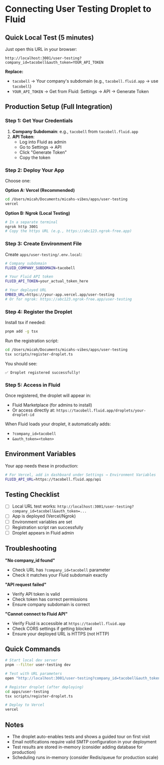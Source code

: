 # Connecting User Testing Droplet to Fluid

## Quick Local Test (5 minutes)

Just open this URL in your browser:

```
http://localhost:3001/user-testing?company_id=tacobell&auth_token=YOUR_API_TOKEN
```

**Replace:**
- `tacobell` → Your company's subdomain (e.g., `tacobell.fluid.app` → use `tacobell`)
- `YOUR_API_TOKEN` → Get from Fluid: Settings → API → Generate Token

## Production Setup (Full Integration)

### Step 1: Get Your Credentials

1. **Company Subdomain**: e.g., `tacobell` from `tacobell.fluid.app`
2. **API Token**: 
   - Log into Fluid as admin
   - Go to Settings → API
   - Click "Generate Token"
   - Copy the token

### Step 2: Deploy Your App

Choose one:

**Option A: Vercel (Recommended)**
```bash
cd /Users/micah/Documents/micahs-vibes/apps/user-testing
vercel
```

**Option B: Ngrok (Local Testing)**
```bash
# In a separate terminal
ngrok http 3001
# Copy the https URL (e.g., https://abc123.ngrok-free.app)
```

### Step 3: Create Environment File

Create `apps/user-testing/.env.local`:

```bash
# Company subdomain
FLUID_COMPANY_SUBDOMAIN=tacobell

# Your Fluid API token
FLUID_API_TOKEN=your_actual_token_here

# Your deployed URL
EMBED_URL=https://your-app.vercel.app/user-testing
# Or for ngrok: https://abc123.ngrok-free.app/user-testing
```

### Step 4: Register the Droplet

Install tsx if needed:
```bash
pnpm add -g tsx
```

Run the registration script:
```bash
cd /Users/micah/Documents/micahs-vibes/apps/user-testing
tsx scripts/register-droplet.ts
```

You should see:
```
✅ Droplet registered successfully!
```

### Step 5: Access in Fluid

Once registered, the droplet will appear in:
- Fluid Marketplace (for admins to install)
- Or access directly at: `https://tacobell.fluid.app/droplets/your-droplet-id`

When Fluid loads your droplet, it automatically adds:
- `?company_id=tacobell`
- `&auth_token=<token>`

## Environment Variables

Your app needs these in production:

```bash
# For Vercel, add in dashboard under Settings → Environment Variables
FLUID_API_URL=https://tacobell.fluid.app/api
```

## Testing Checklist

- [ ] Local URL test works: `http://localhost:3001/user-testing?company_id=tacobell&auth_token=...`
- [ ] App is deployed (Vercel/Ngrok)
- [ ] Environment variables are set
- [ ] Registration script ran successfully
- [ ] Droplet appears in Fluid admin

## Troubleshooting

**"No company_id found"**
- Check URL has `?company_id=tacobell` parameter
- Check it matches your Fluid subdomain exactly

**"API request failed"**
- Verify API token is valid
- Check token has correct permissions
- Ensure company subdomain is correct

**"Cannot connect to Fluid API"**
- Verify Fluid is accessible at `https://tacobell.fluid.app`
- Check CORS settings if getting blocked
- Ensure your deployed URL is HTTPS (not HTTP)

## Quick Commands

```bash
# Start local dev server
pnpm --filter user-testing dev

# Test with URL parameters
open "http://localhost:3001/user-testing?company_id=tacobell&auth_token=test"

# Register droplet (after deploying)
cd apps/user-testing
tsx scripts/register-droplet.ts

# Deploy to Vercel
vercel
```

## Notes

- The droplet auto-enables tests and shows a guided tour on first visit
- Email notifications require valid SMTP configuration in your deployment
- Test results are stored in-memory (consider adding database for production)
- Scheduling runs in-memory (consider Redis/queue for production scale)

